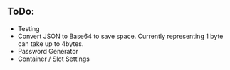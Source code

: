 ## ToDo:

 - Testing
 - Convert JSON to Base64 to save space. Currently representing 1 byte can take up to 4bytes.
 - Password Generator
 - Container / Slot Settings  
